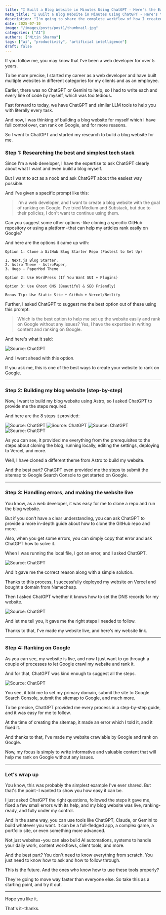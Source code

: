 ```yaml
---
title: "I Built a Blog Website in Minutes Using ChatGPT - Here's the Exact Workflow"
meta_title: "I Built a Blog Website in Minutes Using ChatGPT - Here's the Exact Workflow"
description: "I'm going to share the complete workflow of how I created a complete, SEO-optimized blog website, thanks to ChatGPT."
date: 2025-07-10
image: "/images/posts/post1/thumbnail.jpg"
categories: ["AI"]
authors: ["Nitin Sharma"]
tags: ["ai", "productivity", "artificial intelligence"]
draft: false
---
```


If you follow me, you may know that I've been a web developer for over 5 years.

To be more precise, I started my career as a web developer and have built multiple websites in different categories for my clients and as an employee.

Earlier, there was no ChatGPT or Gemini to help, so I had to write each and every line of code by myself, which was too tedious.

Fast forward to today, we have ChatGPT and similar LLM tools to help you with literally every task.

And now, I was thinking of building a blog website for myself which I have full control over, can rank on Google, and for more reasons.

So I went to ChatGPT and started my research to build a blog website for me.

### Step 1: Researching the best and simplest tech stack

Since I'm a web developer, I have the expertise to ask ChatGPT clearly about what I want and even build a blog myself.

But I want to act as a noob and ask ChatGPT about the easiest way possible.

And I've given a specific prompt like this:

> I'm a web developer, and I want to create a blog website with the goal of ranking on Google. I've tried Medium and Substack, but due to their policies, I don't want to continue using them.

Can you suggest some other options - like cloning a specific GitHub repository or using a platform - that can help my articles rank easily on Google?

And here are the options it came up with:
```
Option 1: Clone a GitHub Blog Starter Repo (Fastest to Set Up)

1. Next.js Blog Starter,
2. Astro Theme - AstroPaper, 
3. Hugo - PaperMod Theme

Option 2: Use WordPress (If You Want GUI + Plugins)

Option 3: Use Ghost CMS (Beautiful & SEO Friendly)

Bonus Tip: Use Static Site + GitHub + Vercel/Netlify
```

Further, I asked ChatGPT to suggest me the best option out of these using this prompt: 

> Which is the best option to help me set up the website easily and rank on Google without any issues? Yes, I have the expertise in writing content and ranking on Google.

And here's what it said:

![Source: ChatGPT](/images/posts/post1/1.png)

And I went ahead with this option.

If you ask me, this is one of the best ways to create your website to rank on Google.

---

### Step 2: Building my blog website (step-by-step)

Now, I want to build my blog website using Astro, so I asked ChatGPT to provide me the steps required.

And here are the 8 steps it provided:

![Source: ChatGPT](/images/posts/post1/2.png)
![Source: ChatGPT](/images/posts/post1/3.png)
![Source: ChatGPT](/images/posts/post1/4.png)
![Source: ChatGPT](/images/posts/post1/5.png)

As you can see, it provided me everything from the prerequisites to the steps about cloning the blog, running locally, editing the settings, deploying to Vercel, and more.

Well, I have cloned a different theme from Astro to build my website.

And the best part? ChatGPT even provided me the steps to submit the sitemap to Google Search Console to get started on Google.

---

### Step 3: Handling errors, and making the website live

You know, as a web developer, it was easy for me to clone a repo and run the blog website.

But if you don't have a clear understanding, you can ask ChatGPT to provide a more in-depth guide about how to clone the GitHub repo and more.

Also, when you get some errors, you can simply copy that error and ask ChatGPT how to solve it.

When I was running the local file, I got an error, and I asked ChatGPT.

![Source: ChatGPT](/images/posts/post1/6.png)

And it gave me the correct reason along with a simple solution.

Thanks to this process, I successfully deployed my website on Vercel and bought a domain from Namecheap.

Then I asked ChatGPT whether it knows how to set the DNS records for my website.

![Source: ChatGPT](/images/posts/post1/7.png)

And let me tell you, it gave me the right steps I needed to follow.

Thanks to that, I've made my website live, and here's my website link.

---

### Step 4: Ranking on Google

As you can see, my website is live, and now I just want to go through a couple of processes to let Google crawl my website and rank it.

And for that, ChatGPT was kind enough to suggest all the steps.

![Source: ChatGPT](/images/posts/post1/8.png)

You see, it told me to set my primary domain, submit the site to Google Search Console, submit the sitemap to Google, and much more.

To be precise, ChatGPT provided me every process in a step-by-step guide, and it was easy for me to follow.

At the time of creating the sitemap, it made an error which I told it, and it fixed it.

And thanks to that, I've made my website crawlable by Google and rank on Google.

Now, my focus is simply to write informative and valuable content that will help me rank on Google without any issues.

---

### Let's wrap up

You know, this was probably the simplest example I've ever shared. But that's the point - I wanted to show you how easy it can be.

I just asked ChatGPT the right questions, followed the steps it gave me, fixed a few small errors with its help, and my blog website was live, ranking-ready, and fully under my control.

And in the same way, you can use tools like ChatGPT, Claude, or Gemini to build whatever you want. It can be a full-fledged app, a complex game, a portfolio site, or even something more advanced.

Not just websites - you can also build AI automations, systems to handle your daily work, content workflows, client tools, and more.

And the best part? You don't need to know everything from scratch. 
You just need to know how to ask and how to follow through.

This is the future. And the ones who know how to use these tools properly?

They're going to move way faster than everyone else. So take this as a starting point, and try it out.

---

Hope you like it.

That's it - thanks.

